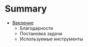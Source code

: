 # Summary

* [Введение](vvedenie.md)
   * Благодарности
   * Постановка задачи
   * Используемые инструменты

